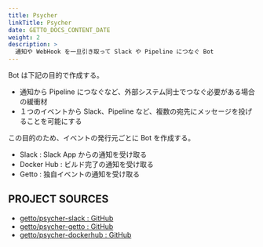 ```yaml
---
title: Psycher
linkTitle: Psycher
date: GETTO_DOCS_CONTENT_DATE
weight: 2
description: >
  通知や WebHook を一旦引き取って Slack や Pipeline につなぐ Bot
---
```


Bot は下記の目的で作成する。

- 通知から Pipeline につなぐなど、外部システム同士でつなぐ必要がある場合の緩衝材
- １つのイベントから Slack、Pipeline など、複数の宛先にメッセージを投げることを可能にする

この目的のため、イベントの発行元ごとに Bot を作成する。

- Slack : Slack App からの通知を受け取る
- Docker Hub : ビルド完了の通知を受け取る
- Getto : 独自イベントの通知を受け取る

## PROJECT SOURCES

- [getto/psycher-slack : GitHub](https://github.com/getto-systems/psycher-slack)
- [getto/psycher-getto : GitHub](https://github.com/getto-systems/psycher-getto)
- [getto/psycher-dockerhub : GitHub](https://github.com/getto-systems/psycher-dockerhub)
